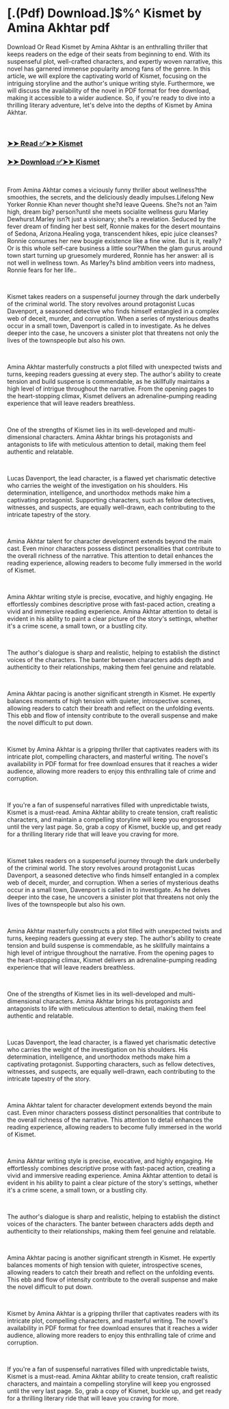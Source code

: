 # [.(Pdf) Download.]$%^ Kismet by Amina Akhtar pdf

<p>Download Or Read Kismet by Amina Akhtar is an enthralling thriller that keeps readers on the edge of their seats from beginning to end. With its suspenseful plot, well-crafted characters, and expertly woven narrative, this novel has garnered immense popularity among fans of the genre. In this article, we will explore the captivating world of Kismet, focusing on the intriguing storyline and the author's unique writing style. Furthermore, we will discuss the availability of the novel in PDF format for free download, making it accessible to a wider audience. So, if you're ready to dive into a thrilling literary adventure, let's delve into the depths of Kismet by Amina Akhtar.</p>
<p>&nbsp;</p>

### [➤➤ Read ✅➤➤ Kismet](https://pdfwebsitebooks.blogspot.com/id/60166076)

### [➤➤ Download ✅➤➤ Kismet](https://pdfwebsitebooks.blogspot.com/id/60166076)

<p>&nbsp;</p>
<p>From Amina Akhtar comes a viciously funny thriller about wellness?the smoothies, the secrets, and the deliciously deadly impulses.Lifelong New Yorker Ronnie Khan never thought she?d leave Queens. She?s not an ?aim high, dream big? person?until she meets socialite wellness guru Marley Dewhurst.Marley isn?t just a visionary; she?s a revelation. Seduced by the fever dream of finding her best self, Ronnie makes for the desert mountains of Sedona, Arizona.Healing yoga, transcendent hikes, epic juice cleanses?Ronnie consumes her new bougie existence like a fine wine. But is it, really? Or is this whole self-care business a little sour?When the glam gurus around town start turning up gruesomely murdered, Ronnie has her answer: all is not well in wellness town. As Marley?s blind ambition veers into madness, Ronnie fears for her life..</p>
<p>&nbsp;</p>
<p>Kismet takes readers on a suspenseful journey through the dark underbelly of the criminal world. The story revolves around protagonist Lucas Davenport, a seasoned detective who finds himself entangled in a complex web of deceit, murder, and corruption. When a series of mysterious deaths occur in a small town, Davenport is called in to investigate. As he delves deeper into the case, he uncovers a sinister plot that threatens not only the lives of the townspeople but also his own.</p>
<p>&nbsp;</p>
<p>Amina Akhtar masterfully constructs a plot filled with unexpected twists and turns, keeping readers guessing at every step. The author's ability to create tension and build suspense is commendable, as he skillfully maintains a high level of intrigue throughout the narrative. From the opening pages to the heart-stopping climax, Kismet delivers an adrenaline-pumping reading experience that will leave readers breathless.</p>
<p>&nbsp;</p>
<p>One of the strengths of Kismet lies in its well-developed and multi-dimensional characters. Amina Akhtar brings his protagonists and antagonists to life with meticulous attention to detail, making them feel authentic and relatable.</p>
<p>&nbsp;</p>
<p>Lucas Davenport, the lead character, is a flawed yet charismatic detective who carries the weight of the investigation on his shoulders. His determination, intelligence, and unorthodox methods make him a captivating protagonist. Supporting characters, such as fellow detectives, witnesses, and suspects, are equally well-drawn, each contributing to the intricate tapestry of the story.</p>
<p>&nbsp;</p>
<p>Amina Akhtar talent for character development extends beyond the main cast. Even minor characters possess distinct personalities that contribute to the overall richness of the narrative. This attention to detail enhances the reading experience, allowing readers to become fully immersed in the world of Kismet.</p>
<p>&nbsp;</p>
<p>Amina Akhtar writing style is precise, evocative, and highly engaging. He effortlessly combines descriptive prose with fast-paced action, creating a vivid and immersive reading experience. Amina Akhtar attention to detail is evident in his ability to paint a clear picture of the story's settings, whether it's a crime scene, a small town, or a bustling city.</p>
<p>&nbsp;</p>
<p>The author's dialogue is sharp and realistic, helping to establish the distinct voices of the characters. The banter between characters adds depth and authenticity to their relationships, making them feel genuine and relatable.</p>
<p>&nbsp;</p>
<p>Amina Akhtar pacing is another significant strength in Kismet. He expertly balances moments of high tension with quieter, introspective scenes, allowing readers to catch their breath and reflect on the unfolding events. This ebb and flow of intensity contribute to the overall suspense and make the novel difficult to put down.</p>
<p>&nbsp;</p>
<p>Kismet by Amina Akhtar is a gripping thriller that captivates readers with its intricate plot, compelling characters, and masterful writing. The novel's availability in PDF format for free download ensures that it reaches a wider audience, allowing more readers to enjoy this enthralling tale of crime and corruption.</p>
<p>&nbsp;</p>
<p>If you're a fan of suspenseful narratives filled with unpredictable twists, Kismet is a must-read. Amina Akhtar ability to create tension, craft realistic characters, and maintain a compelling storyline will keep you engrossed until the very last page. So, grab a copy of Kismet, buckle up, and get ready for a thrilling literary ride that will leave you craving for more.</p>
<p>&nbsp;</p>
<p>Kismet takes readers on a suspenseful journey through the dark underbelly of the criminal world. The story revolves around protagonist Lucas Davenport, a seasoned detective who finds himself entangled in a complex web of deceit, murder, and corruption. When a series of mysterious deaths occur in a small town, Davenport is called in to investigate. As he delves deeper into the case, he uncovers a sinister plot that threatens not only the lives of the townspeople but also his own.</p>
<p>&nbsp;</p>
<p>Amina Akhtar masterfully constructs a plot filled with unexpected twists and turns, keeping readers guessing at every step. The author's ability to create tension and build suspense is commendable, as he skillfully maintains a high level of intrigue throughout the narrative. From the opening pages to the heart-stopping climax, Kismet delivers an adrenaline-pumping reading experience that will leave readers breathless.</p>
<p>&nbsp;</p>
<p>One of the strengths of Kismet lies in its well-developed and multi-dimensional characters. Amina Akhtar brings his protagonists and antagonists to life with meticulous attention to detail, making them feel authentic and relatable.</p>
<p>&nbsp;</p>
<p>Lucas Davenport, the lead character, is a flawed yet charismatic detective who carries the weight of the investigation on his shoulders. His determination, intelligence, and unorthodox methods make him a captivating protagonist. Supporting characters, such as fellow detectives, witnesses, and suspects, are equally well-drawn, each contributing to the intricate tapestry of the story.</p>
<p>&nbsp;</p>
<p>Amina Akhtar talent for character development extends beyond the main cast. Even minor characters possess distinct personalities that contribute to the overall richness of the narrative. This attention to detail enhances the reading experience, allowing readers to become fully immersed in the world of Kismet.</p>
<p>&nbsp;</p>
<p>Amina Akhtar writing style is precise, evocative, and highly engaging. He effortlessly combines descriptive prose with fast-paced action, creating a vivid and immersive reading experience. Amina Akhtar attention to detail is evident in his ability to paint a clear picture of the story's settings, whether it's a crime scene, a small town, or a bustling city.</p>
<p>&nbsp;</p>
<p>The author's dialogue is sharp and realistic, helping to establish the distinct voices of the characters. The banter between characters adds depth and authenticity to their relationships, making them feel genuine and relatable.</p>
<p>&nbsp;</p>
<p>Amina Akhtar pacing is another significant strength in Kismet. He expertly balances moments of high tension with quieter, introspective scenes, allowing readers to catch their breath and reflect on the unfolding events. This ebb and flow of intensity contribute to the overall suspense and make the novel difficult to put down.</p>
<p>&nbsp;</p>
<p>Kismet by Amina Akhtar is a gripping thriller that captivates readers with its intricate plot, compelling characters, and masterful writing. The novel's availability in PDF format for free download ensures that it reaches a wider audience, allowing more readers to enjoy this enthralling tale of crime and corruption.</p>
<p>&nbsp;</p>
<p>If you're a fan of suspenseful narratives filled with unpredictable twists, Kismet is a must-read. Amina Akhtar ability to create tension, craft realistic characters, and maintain a compelling storyline will keep you engrossed until the very last page. So, grab a copy of Kismet, buckle up, and get ready for a thrilling literary ride that will leave you craving for more.</p>
<p>&nbsp;</p>
